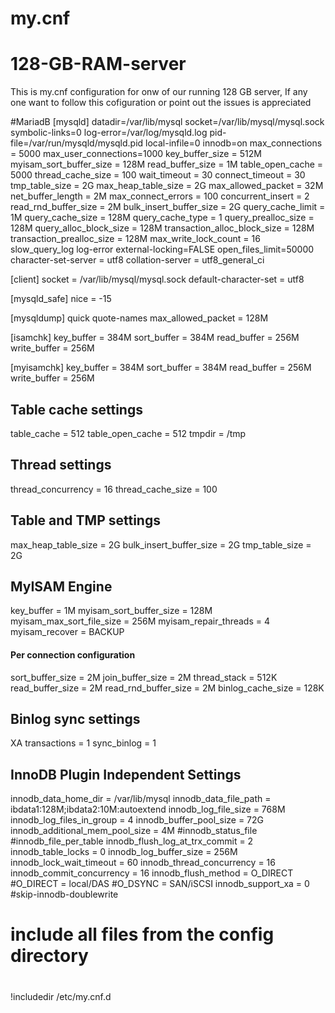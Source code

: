 # my.cnf

# 128-GB-RAM-server
This is my.cnf configuration for onw of our running 128 GB server, If any one want to follow this cofiguration or point out the issues is appreciated

#MariadB
[mysqld]
datadir=/var/lib/mysql
socket=/var/lib/mysql/mysql.sock
symbolic-links=0
log-error=/var/log/mysqld.log
pid-file=/var/run/mysqld/mysqld.pid
local-infile=0
innodb=on
max_connections = 5000
max_user_connections=1000
key_buffer_size = 512M
myisam_sort_buffer_size = 128M
read_buffer_size = 1M
table_open_cache = 5000
thread_cache_size = 100
wait_timeout = 30
connect_timeout = 30
tmp_table_size = 2G
max_heap_table_size = 2G
max_allowed_packet = 32M
net_buffer_length = 2M
max_connect_errors = 100
concurrent_insert = 2
read_rnd_buffer_size = 2M
bulk_insert_buffer_size = 2G
query_cache_limit = 1M
query_cache_size = 128M
query_cache_type = 1
query_prealloc_size = 128M
query_alloc_block_size = 128M
transaction_alloc_block_size = 128M
transaction_prealloc_size = 128M
max_write_lock_count = 16
slow_query_log
log-error
external-locking=FALSE
open_files_limit=50000
character-set-server = utf8
collation-server = utf8_general_ci

[client]
socket = /var/lib/mysql/mysql.sock
default-character-set = utf8

[mysqld_safe]
nice = -15

[mysqldump]
quick
quote-names
max_allowed_packet = 128M

[isamchk]
key_buffer = 384M
sort_buffer = 384M
read_buffer = 256M
write_buffer = 256M

[myisamchk]
key_buffer = 384M
sort_buffer = 384M
read_buffer = 256M
write_buffer = 256M

## Table cache settings
table_cache = 512
table_open_cache = 512
tmpdir = /tmp

## Thread settings
thread_concurrency = 16
thread_cache_size = 100

## Table and TMP settings
max_heap_table_size = 2G
bulk_insert_buffer_size = 2G
tmp_table_size = 2G

## MyISAM Engine
key_buffer = 1M
myisam_sort_buffer_size = 128M
myisam_max_sort_file_size = 256M
myisam_repair_threads = 4
myisam_recover = BACKUP


#### Per connection configuration ####
sort_buffer_size = 2M
join_buffer_size = 2M
thread_stack = 512K
read_buffer_size = 2M
read_rnd_buffer_size = 2M
binlog_cache_size = 128K

## Binlog sync settings
XA transactions = 1
sync_binlog = 1

## InnoDB Plugin Independent Settings
innodb_data_home_dir = /var/lib/mysql
innodb_data_file_path = ibdata1:128M;ibdata2:10M:autoextend
innodb_log_file_size = 768M
innodb_log_files_in_group = 4
innodb_buffer_pool_size = 72G
innodb_additional_mem_pool_size = 4M
#innodb_status_file
#innodb_file_per_table
innodb_flush_log_at_trx_commit = 2
innodb_table_locks = 0
innodb_log_buffer_size = 256M
innodb_lock_wait_timeout = 60
innodb_thread_concurrency = 16
innodb_commit_concurrency = 16
innodb_flush_method = O_DIRECT
#O_DIRECT = local/DAS
#O_DSYNC = SAN/iSCSI
innodb_support_xa = 0
#skip-innodb-doublewrite
#
# include all files from the config directory
#
!includedir /etc/my.cnf.d
